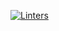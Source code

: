 [![Linters](https://github.com/fezzopro/rails_api-react_front_end/actions/workflows/linters.yml/badge.svg?branch=set-up-project)](https://github.com/fezzopro/rails_api-react_front_end/actions/workflows/linters.yml)